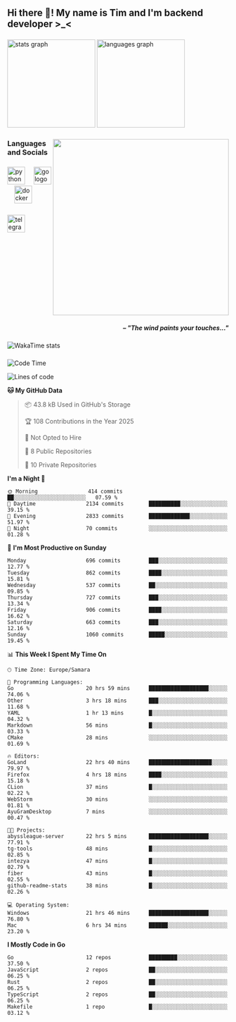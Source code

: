 <h2 align="left">Hi there 👋! My name is Tim and I'm backend developer >_<</h2>

###

<div align="left">
  <img src="https://github-readme-stats-qilm.vercel.app/api?username=intezya&hide_title=false&hide_rank=false&show_icons=true&include_all_commits=true&count_private=true&disable_animations=false&theme=tokyonight&locale=en&hide_border=true&order=1&show=prs_merged&hide=issues" height="200" alt="stats graph"  />
  <img src="https://github-readme-stats-qilm.vercel.app/api/top-langs?username=intezya&locale=en&hide_title=false&layout=donut&langs_count=5&theme=tokyonight&hide_border=true&order=2&exclude_repo=github-readme-stats&hide=mako" height="200" alt="languages graph"  />
</div>

###

<img align="right" height="400" src="https://i.pinimg.com/736x/99/d9/d9/99d9d9ecd844a351ae877f4df30d82ab.jpg"  />

###

<h3 align="left">Languages and Socials</h3>

###

<div align="left">
  <img src="https://cdn.jsdelivr.net/gh/devicons/devicon/icons/python/python-original.svg" height="40" alt="python logo"  />
  <img width="12" />
  <img src="https://cdn.simpleicons.org/go/00ADD8" height="40" alt="go logo"  />
  <img width="12" />
  <img src="https://cdn.jsdelivr.net/gh/devicons/devicon/icons/docker/docker-original.svg" height="40" alt="docker logo"  />
</div>

###

<div align="left">
  <a href="https://t.me/lezviesput">
    <img src="https://img.shields.io/static/v1?message=Telegram&logo=telegram&label=&color=2CA5E0&logoColor=white&labelColor=&style=for-the-badge" height="40" alt="telegram logo"  />
  </a>
</div>

###

<br clear="both">

<h5 align="right">– "The wind paints your touches..."</h5>

###

<picture>
	<source
		srcset="https://github-readme-stats-qilm.vercel.app/api/wakatime?username=intezya&theme=tokyonight&layout=compact&hide_border=true"
		media="(prefers-color-scheme: dark)%2C (prefers-color-scheme: no-preference)"
	/>
	<img alt="WakaTime stats" src="https://github-readme-stats-qilm.vercel.app/api/wakatime?username=intezya&theme=tokyonight&layout=compact&hide_border=true&"/>
</picture>

###

<!--START_SECTION:waka-->
![Code Time](http://img.shields.io/badge/Code%20Time-198%20hrs%2043%20mins-blue)

![Lines of code](https://img.shields.io/badge/From%20Hello%20World%20I%27ve%20Written-665.6%20thousand%20lines%20of%20code-blue)

**🐱 My GitHub Data** 

> 📦 43.8 kB Used in GitHub's Storage 
 > 
> 🏆 108 Contributions in the Year 2025
 > 
> 🚫 Not Opted to Hire
 > 
> 📜 8 Public Repositories 
 > 
> 🔑 10 Private Repositories 
 > 
**I'm a Night 🦉** 

```text
🌞 Morning                414 commits         ██░░░░░░░░░░░░░░░░░░░░░░░   07.59 % 
🌆 Daytime                2134 commits        ██████████░░░░░░░░░░░░░░░   39.15 % 
🌃 Evening                2833 commits        █████████████░░░░░░░░░░░░   51.97 % 
🌙 Night                  70 commits          ░░░░░░░░░░░░░░░░░░░░░░░░░   01.28 % 
```
📅 **I'm Most Productive on Sunday** 

```text
Monday                   696 commits         ███░░░░░░░░░░░░░░░░░░░░░░   12.77 % 
Tuesday                  862 commits         ████░░░░░░░░░░░░░░░░░░░░░   15.81 % 
Wednesday                537 commits         ██░░░░░░░░░░░░░░░░░░░░░░░   09.85 % 
Thursday                 727 commits         ███░░░░░░░░░░░░░░░░░░░░░░   13.34 % 
Friday                   906 commits         ████░░░░░░░░░░░░░░░░░░░░░   16.62 % 
Saturday                 663 commits         ███░░░░░░░░░░░░░░░░░░░░░░   12.16 % 
Sunday                   1060 commits        █████░░░░░░░░░░░░░░░░░░░░   19.45 % 
```


📊 **This Week I Spent My Time On** 

```text
🕑︎ Time Zone: Europe/Samara

💬 Programming Languages: 
Go                       20 hrs 59 mins      ███████████████████░░░░░░   74.06 % 
Other                    3 hrs 18 mins       ███░░░░░░░░░░░░░░░░░░░░░░   11.68 % 
YAML                     1 hr 13 mins        █░░░░░░░░░░░░░░░░░░░░░░░░   04.32 % 
Markdown                 56 mins             █░░░░░░░░░░░░░░░░░░░░░░░░   03.33 % 
CMake                    28 mins             ░░░░░░░░░░░░░░░░░░░░░░░░░   01.69 % 

🔥 Editors: 
GoLand                   22 hrs 40 mins      ████████████████████░░░░░   79.97 % 
Firefox                  4 hrs 18 mins       ████░░░░░░░░░░░░░░░░░░░░░   15.18 % 
CLion                    37 mins             █░░░░░░░░░░░░░░░░░░░░░░░░   02.22 % 
WebStorm                 30 mins             ░░░░░░░░░░░░░░░░░░░░░░░░░   01.81 % 
AyuGramDesktop           7 mins              ░░░░░░░░░░░░░░░░░░░░░░░░░   00.47 % 

🐱‍💻 Projects: 
abyssleague-server       22 hrs 5 mins       ███████████████████░░░░░░   77.91 % 
tg-tools                 48 mins             █░░░░░░░░░░░░░░░░░░░░░░░░   02.85 % 
intezya                  47 mins             █░░░░░░░░░░░░░░░░░░░░░░░░   02.79 % 
fiber                    43 mins             █░░░░░░░░░░░░░░░░░░░░░░░░   02.55 % 
github-readme-stats      38 mins             █░░░░░░░░░░░░░░░░░░░░░░░░   02.26 % 

💻 Operating System: 
Windows                  21 hrs 46 mins      ███████████████████░░░░░░   76.80 % 
Mac                      6 hrs 34 mins       ██████░░░░░░░░░░░░░░░░░░░   23.20 % 
```

**I Mostly Code in Go** 

```text
Go                       12 repos            █████████░░░░░░░░░░░░░░░░   37.50 % 
JavaScript               2 repos             ██░░░░░░░░░░░░░░░░░░░░░░░   06.25 % 
Rust                     2 repos             ██░░░░░░░░░░░░░░░░░░░░░░░   06.25 % 
TypeScript               2 repos             ██░░░░░░░░░░░░░░░░░░░░░░░   06.25 % 
Makefile                 1 repo              █░░░░░░░░░░░░░░░░░░░░░░░░   03.12 % 
```




<!--END_SECTION:waka-->
